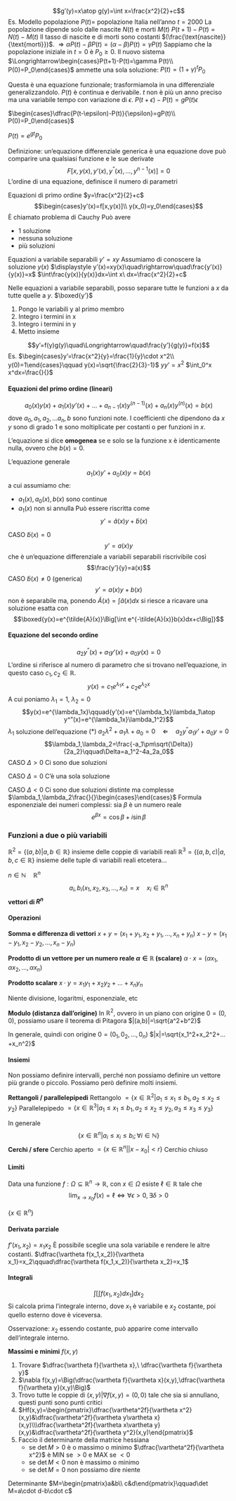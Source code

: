 $$g’(y)=x\atop g(y)=\int x=\frac{x^2}{2}+c$$Es. Modello popolazione
$P(t)=$ popolazione Italia nell’anno $t=2000$
La popolazione dipende solo dalle nascite $N(t)$ e morti $M(t)$
$P(t+1)-P(t)=N(t)-M(t)$
Il tasso di nascite e di morti sono costanti $(\frac{\text{nascite}}{\text{morti}})$. 
$\Longrightarrow\alpha P(t)-\beta P(t)=(\alpha-\beta)P(t)=\gamma P(t)$
Sappiamo che la popolazione iniziale in $t=0$ è $P_0\geq0$.
Il nuovo sistema
$\Longrightarrow\begin{cases}P(t+1)-P(t)=\gamma P(t)\\ P(0)=P_0\end{cases}$
ammette una sola soluzione: $P(t)=(1+\gamma)^tP_0$

Questa è una equazione funzionale; trasformiamola in una differenziale generalizzandolo.
$P(t)$ è continua e derivabile. $t$ non è più un anno preciso ma una variabile tempo con variazione di $\epsilon$.
$P(t+\epsilon)-P(t)=gP(t)\epsilon$

$\begin{cases}\dfrac{P(t-\epsilon)-P(t)}{\epsilon}=gP(t)\\ P(0)=P_0\end{cases}$
 
$P(t)=e^{gt}P_0$

Definizione: un’equazione differenziale generica è una equazione dove può comparire una qualsiasi funzione e le sue derivate$$F[x,y(x),y’(x),y^{”}(x),…,y^{n-1}(x)]=0$$L’ordine di una equazione, definisce il numero di parametri

Equazioni di primo ordine 
$y=\frac{x^2}{2}+c$
$$\begin{cases}y’(x)=f[x,y(x)]\\ y(x_0)=y_0\end{cases}$$
È chiamato problema di Cauchy
Può avere
- 1 soluzione
- nessuna soluzione
- più soluzioni

Equazioni a variabile separabili
$y’=xy$
Assumiamo di conoscere la soluzione $y(x)$
$\displaystyle y’(x)=xy(x)\quad\rightarrow\quad\frac{y’(x)}{y(x)}=x$
$\int\frac{y(x)}{y(x)}dx=\int x\ dx=\frac{x^2}{2}+c$

Nelle equazioni a variabile separabili, posso separare tutte le funzioni a $x$ da tutte quelle a $y$.
$\boxed{y’}$
1. Pongo le variabili y al primo membro
2. Integro i termini in x
3. Integro i termini in y
4. Metto insieme

$$y’=f(y)g(y)\quad\Longrightarrow\quad\frac{y’}{g(y)}=f(x)$$
Es. $\begin{cases}y’=\frac{x^2}{y}=\frac{1}{y}\cdot x^2\\ y(0)=1\end{cases}\qquad y(x)=\sqrt{\frac{2}{3}-1}$
$yy’=x^2$
$\int_0^x x^dx=\frac{}{}$

#### Equazioni del primo ordine (lineari)
$$a_0(x)y(x)+a_1(x)y’(x)+…+a_{n-1}(x)y^{(n-1)}(x)+a_n(x)y^{(n)}(x)=b(x)$$dove $a_0,a_1,a_2,…a_n,b$ sono funzioni note.
I coefficienti che dipendono da $x$
$y$ sono di grado 1 e sono moltiplicate per costanti o per funzioni in $x$.

L’equazione si dice **omogenea** se e solo se la funzione x è identicamente nulla, ovvero che $b(x)=0$.

L’equazione generale$$a_1(x)y’+a_0(x)y=b(x)$$
a cui assumiamo che:
- $a_1(x),a_0(x),b(x)$ sono continue
- $a_1(x)$ non si annulla
Può essere riscritta come$$y’=\tilde{a}(x)y+\tilde{b}(x)$$

CASO $\tilde{b}(x)=0$	$$y’=a(x)y$$che è un’equazione differenziale a variabili separabili riscrivibile così$$\frac{y’}{y}=a(x)$$
CASO $\tilde{b}(x)\neq0$ (generica)$$y’=a(x)y+b(x)$$non è separabile ma, ponendo $\displaystyle\tilde{A}(x)=\int\tilde{a}(x)dx$ si riesce a ricavare una soluzione esatta con$$\boxed{y(x)=e^{\tilde{A}(x)}\Big[\int e^{-\tilde{A}(x)}b(x)dx+c\Big]}$$
#### Equazione del secondo ordine
$$a_2y^”(x)+a_1y’(x)+a_0y(x)=0$$
L’ordine si riferisce al numero di parametro che si trovano nell’equazione, in questo caso $c_1,c_2\in\mathbb{R}$.
$$y(x)=c_1e^{\lambda_1x}+c_2e^{\lambda_2x}$$
A cui poniamo $\lambda_1=1,\ \lambda_2=0$$$y(x)=e^{\lambda_1x}\qquad{y’(x)=e^{\lambda_1x}\lambda_1\atop y^”(x)=e^{\lambda_1x}\lambda_1^2}$$$\lambda_1$ soluzione dell’equazione
$(*)\ a_2\lambda^2+a_1\lambda+a_0=0\quad\Longleftarrow\quad a_2y^”a_1y’+a_0y=0$
$$\lambda_1,\lambda_2=\frac{-a_1\pm\sqrt{\Delta}}{2a_2}\qquad\Delta=a_1^2-4a_2a_0$$
CASO $\Delta>0$
Ci sono due soluzioni 

CASO $\Delta=0$
C’è una sola soluzione

CASO $\Delta<0$
Ci sono due soluzioni distinte ma complesse
$\lambda_1,\lambda_2\frac{}{}\begin{cases}\end{cases}$
Formula esponenziale dei numeri complessi: sia $\beta$ è un numero reale$$e^{\beta x}=\cos\beta+i\sin\beta$$
### Funzioni a due o più variabili
$\mathbb{R}^2=\{(a,b)|a,b\in\mathbb{R}\}$
insieme delle coppie di variabili reali
$\mathbb{R}^3=\{(a,b,c)|a,b,c\in\mathbb{R}\}$
insieme delle tuple di variabili reali
etcetera…

$n\in\mathbb{N}\quad\mathbb{R}^n$ $$a_i,b_i(x_1,x_2,x_3,…,x_n)=x\quad x_i\in\mathbb{R}^n$$**vettori di $R^n$**

#### Operazioni
**Somma e differenza di vettori**
$x+y=(x_1+y_1,x_2+y_1,…,x_n+y_n)$
$x-y=(x_1-y_1,x_2-y_2,…,x_n-y_n)$

**Prodotto di un vettore per un numero reale $\alpha\in\mathbb{R}$ (scalare)**
$\alpha\cdot x=(\alpha x_1,\alpha x_2,…,\alpha x_n)$

**Prodotto scalare**
$x\cdot y=x_1y_1+x_2y_2+…+x_ny_n$

Niente divisione, logaritmi, esponenziale, etc

**Modulo (distanza dall’origine)**
In $\mathbb{R}^2$, ovvero in un piano con origine $0=(0,0)$, possiamo usare il teorema di Pitagora $|(a,b)|=\sqrt{a^2+b^2}$

In generale, quindi con origine $0=(0_1,0_2,…,0_n)$
$|x|=\sqrt{x_1^2+x_2^2+…+x_n^2}$

#### Insiemi
Non possiamo definire intervalli, perché non possiamo definire un vettore più grande o piccolo. Possiamo però definire molti insiemi.

**Rettangoli / parallelepipedi**
Rettangolo $=\{x\in\mathbb{R}^2|a_1\leq x_1\leq b_1,a_2\leq x_2\leq y_2\}$
Parallelepipedo $=\{x\in\mathbb{R}^3|a_1\leq x_1\leq b_1,a_2\leq x_2\leq y_2,a_3\leq x_3\leq y_3\}$

In generale$$\{x\in\mathbb{R}^n|a_i\leq x_i\leq b_i;\forall i\in\mathbb{N}\}$$
**Cerchi / sfere**
Cerchio aperto $=\{x\in\mathbb{R}^n||x-x_0|<r\}$
Cerchio chiuso

#### Limiti
Data una funzione $f:\Omega\subseteq\mathbb{R}^n\rightarrow\mathbb{R}$, con $x\in\Omega$ esiste $\ell\in\mathbb{R}$ tale che
$$\lim_{x\rightarrow x_0}f(x)=\ell\Longleftrightarrow\forall\epsilon>0,\exists\delta>0$$

$\{x\in\mathbb{R}^n\}$
#### Derivata parziale
$f’(x_1,x_2)=x_1x_2$
È possibile sceglie una sola variabile e rendere le altre costanti.
$\dfrac{\vartheta f(x_1,x_2)}{\vartheta x_1}=x_2\qquad\dfrac{\vartheta f(x_1,x_2)}{\vartheta x_2}=x_1$

#### Integrali
$$\int\Big[\int f(x_1,x_2)dx_1\Big]dx_2$$
Si calcola prima l’integrale interno, dove $x_1$ è variabile e $x_2$ costante, poi quello esterno dove è viceversa.

Osservazione: $x_2$ essendo costante, può apparire come intervallo dell’integrale interno.

**Massimi e minimi**
$f(x,y)$
1. Trovare $\dfrac{\vartheta f}{\vartheta x},\ \dfrac{\vartheta f}{\vartheta y}$
2. $\nabla f(x,y)=\Big(\dfrac{\vartheta f}{\vartheta x}(x,y),\dfrac{\vartheta f}{\vartheta y}(x,y)\Big)$
3. Trovo tutte le coppie di $(x,y)|\nabla f(x,y)=(0,0)$ tale che sia si annullano, questi punti sono punti critici
4. $Hf(x,y)=\begin{pmatrix}\dfrac{\vartheta^2f}{\vartheta x^2}(x,y)&\dfrac{\vartheta^2f}{\vartheta y\vartheta x}(x,y)\\\dfrac{\vartheta^2f}{\vartheta x\vartheta y}(x,y)&\dfrac{\vartheta^2f}{\vartheta y^2}(x,y)\end{pmatrix}$
5. Faccio il determinante della matrice hessiana
	- se $\det M>0$ è o massimo o minimo
		$\dfrac{\vartheta^2f}{\vartheta x^2}$ è MIN se $>0$ e MAX se $<0$ 
	- se $\det M<0$ non è massimo o minimo
	- se $\det M=0$ non possiamo dire niente

Determinante
$M=\begin{pmatrix}a&b\\ c&d\end{pmatrix}\qquad\det M=a\cdot d-b\cdot c$

